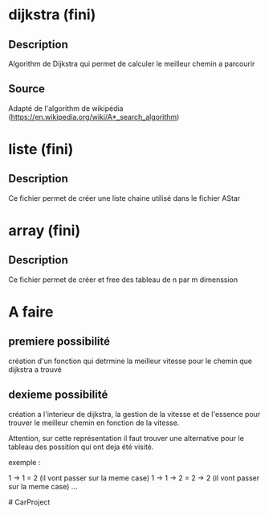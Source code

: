 # dijkstra (fini)
## Description 

Algorithm de Dijkstra qui permet de calculer le meilleur chemin a parcourir

## Source

Adapté de l'algorithm de wikipédia (https://en.wikipedia.org/wiki/A*_search_algorithm)


# liste (fini)
## Description

Ce fichier permet de créer une liste chaine utilisé dans le fichier AStar


# array (fini)
## Description

Ce fichier permet de créer et free des tableau de n par m dimenssion

# A faire
## premiere possibilité
création d'un fonction qui detrmine la meilleur vitesse pour le chemin que dijkstra a trouvé

## dexieme possibilité

création a l'interieur de dijkstra, la gestion de la vitesse et de l'essence pour trouver le meilleur chemin en fonction de la vitesse.

Attention, sur cette représentation il faut trouver une alternative pour le tableau des possition qui ont deja été visité.

exemple :

1 -> 1 = 2 (il vont passer sur la meme case)
1 -> 1 -> 2 = 2 -> 2 (il vont passer sur la meme case)
...


#   C a r P r o j e c t  
 